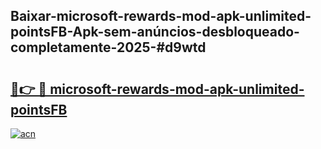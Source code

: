 ## Baixar-microsoft-rewards-mod-apk-unlimited-pointsFB-Apk-sem-anúncios-desbloqueado-completamente-2025-#d9wtd

# <h2><a href="https://ainizakaria.my?title=microsoft-rewards-mod-apk-unlimited-pointsFB&ref=20M">🔗👉 🔴 microsoft-rewards-mod-apk-unlimited-pointsFB</a></h2>

[![acn](https://github.com/user-attachments/assets/0f9c940e-d8b0-45ae-aac7-cd30a18b3e1c)](https://ainizakaria.my?title=microsoft-rewards-mod-apk-unlimited-pointsFB&ref=20M)

